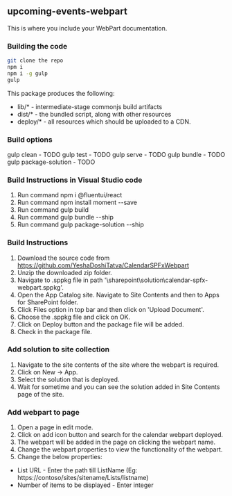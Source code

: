 ## upcoming-events-webpart

This is where you include your WebPart documentation.

### Building the code

```bash
git clone the repo
npm i
npm i -g gulp
gulp
```

This package produces the following:

* lib/* - intermediate-stage commonjs build artifacts
* dist/* - the bundled script, along with other resources
* deploy/* - all resources which should be uploaded to a CDN.

### Build options

gulp clean - TODO
gulp test - TODO
gulp serve - TODO
gulp bundle - TODO
gulp package-solution - TODO

### Build Instructions in Visual Studio code
1. Run command npm i @fluentui/react
2. Run command npm install moment --save
3. Run command gulp build
4. Run command gulp bundle --ship
5. Run command gulp package-solution --ship


### Build Instructions
1. Download the source code from https://github.com/YeshaDoshiTatva/CalendarSPFxWebpart
2. Unzip the downloaded zip folder.
3. Navigate to .sppkg file in path '\sharepoint\solution\calendar-spfx-webpart.sppkg'.
4. Open the App Catalog site. Navigate to Site Contents and then to Apps for SharePoint folder.
5. Click Files option in top bar and then click on 'Upload Document'.
6. Choose the .sppkg file and click on OK.
7. Click on Deploy button and the package file will be added.
8. Check in the package file.

### Add solution to site collection
1. Navigate to the site contents of the site where the webpart is required.
2. Click on New -> App.
3. Select the solution that is deployed.
4. Wait for sometime and you can see the solution added in Site Contents page of the site.

### Add webpart to page
1. Open a page in edit mode.
2. Click on add icon button and search for the calendar webpart deployed.
3. The webpart will be added in the page on clicking the webpart name.
4. Change the webpart properties to view the functionality of the webpart.
5. Change the below properties:
* List URL - Enter the path till ListName (Eg: https://contoso/sites/sitename/Lists/listname)
* Number of items to be displayed - Enter integer